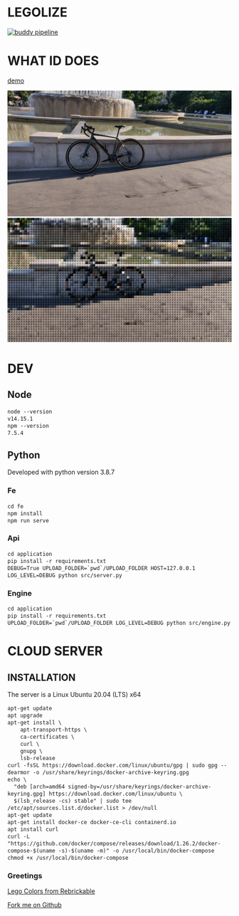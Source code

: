 LEGOLIZE
========

[![buddy pipeline](https://app.buddy.works/skillbill-bw/legolize/pipelines/pipeline/326415/badge.svg?token=107d3bbbb60ecabcdb08e0c4f842888977cc5d7b269e84936f8b8074747daf78 "buddy pipeline")](https://app.buddy.works/skillbill-bw/legolize/pipelines/pipeline/326415)

# WHAT ID DOES

[demo](http://legolize.skillbill.net)

![source](byke-input.jpeg)
![dest](byke-output.png?ver=2)


# DEV

## Node

```
node --version 
v14.15.1
npm --version
7.5.4
```

## Python 

Developed with python version 3.8.7

### Fe

```
cd fe
npm install
npm run serve
```

### Api

```
cd application
pip install -r requirements.txt
DEBUG=True UPLOAD_FOLDER=`pwd`/UPLOAD_FOLDER HOST=127.0.0.1 LOG_LEVEL=DEBUG python src/server.py
```

### Engine

```
cd application
pip install -r requirements.txt
UPLOAD_FOLDER=`pwd`/UPLOAD_FOLDER LOG_LEVEL=DEBUG python src/engine.py
```


# CLOUD SERVER

## INSTALLATION

The server is a Linux Ubuntu 20.04 (LTS) x64

```shell
apt-get update
apt upgrade
apt-get install \
    apt-transport-https \
    ca-certificates \
    curl \
    gnupg \
    lsb-release
curl -fsSL https://download.docker.com/linux/ubuntu/gpg | sudo gpg --dearmor -o /usr/share/keyrings/docker-archive-keyring.gpg
echo \
  "deb [arch=amd64 signed-by=/usr/share/keyrings/docker-archive-keyring.gpg] https://download.docker.com/linux/ubuntu \
  $(lsb_release -cs) stable" | sudo tee /etc/apt/sources.list.d/docker.list > /dev/null
apt-get update
apt-get install docker-ce docker-ce-cli containerd.io
apt install curl
curl -L "https://github.com/docker/compose/releases/download/1.26.2/docker-compose-$(uname -s)-$(uname -m)" -o /usr/local/bin/docker-compose
chmod +x /usr/local/bin/docker-compose
```

### Greetings

[Lego Colors from Rebrickable](https://rebrickable.com/downloads/)

[Fork me on Github](https://github.com/simonwhitaker/github-fork-ribbon-css)